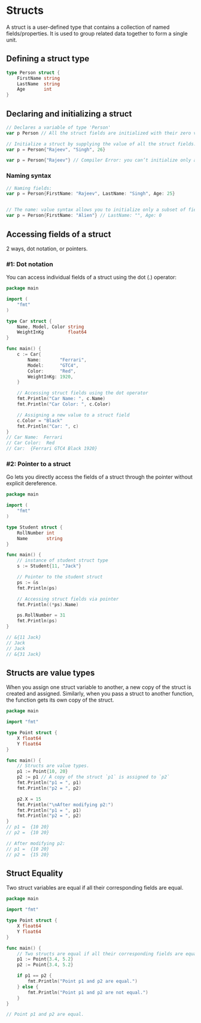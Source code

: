 # Structs

A struct is a user-defined type that contains a collection of named fields/properties. It is used to group related data together to form a single unit.

## Defining a struct type

```go
type Person struct {
	FirstName string
	LastName  string
	Age       int
}
```

## Declaring and initializing a struct

```go
// Declares a variable of type 'Person'
var p Person // All the struct fields are initialized with their zero value

// Initialize a struct by supplying the value of all the struct fields.
var p = Person{"Rajeev", "Singh", 26}

var p = Person{"Rajeev"} // Compiler Error: you can’t initialize only a subset of fields with the above syntax
```

### Naming syntax

```go
// Naming fields:
var p = Person{FirstName: "Rajeev", LastName: "Singh", Age: 25}


// The name: value syntax allows you to initialize only a subset of fields.
var p = Person{FirstName: "Alien"} // LastName: "", Age: 0
```

## Accessing fields of a struct

2 ways, dot notation, or pointers.

### #1: Dot notation

You can access individual fields of a struct using the dot (.) operator:

```go
package main

import (
	"fmt"
)

type Car struct {
	Name, Model, Color string
	WeightInKg         float64
}

func main() {
	c := Car{
		Name:       "Ferrari",
		Model:      "GTC4",
		Color:      "Red",
		WeightInKg: 1920,
	}

	// Accessing struct fields using the dot operator
	fmt.Println("Car Name: ", c.Name)
	fmt.Println("Car Color: ", c.Color)

	// Assigning a new value to a struct field
	c.Color = "Black"
	fmt.Println("Car: ", c)
}
// Car Name:  Ferrari
// Car Color:  Red
// Car:  {Ferrari GTC4 Black 1920}
```

### #2: Pointer to a struct

Go lets you directly access the fields of a struct through the pointer without explicit dereference.

```go
package main

import (
	"fmt"
)

type Student struct {
	RollNumber int
	Name       string
}

func main() {
	// instance of student struct type
	s := Student{11, "Jack"}

	// Pointer to the student struct
	ps := &s
	fmt.Println(ps)

	// Accessing struct fields via pointer
	fmt.Println((*ps).Name)

	ps.RollNumber = 31
	fmt.Println(ps)
}

// &{11 Jack}
// Jack
// Jack
// &{31 Jack}
```

## Structs are value types

When you assign one struct variable to another, a new copy of the struct is created and assigned. Similarly, when you pass a struct to another function, the function gets its own copy of the struct.

```go
package main

import "fmt"

type Point struct {
	X float64
	Y float64
}

func main() {
	// Structs are value types.
	p1 := Point{10, 20}
	p2 := p1 // A copy of the struct `p1` is assigned to `p2`
	fmt.Println("p1 = ", p1)
	fmt.Println("p2 = ", p2)

	p2.X = 15
	fmt.Println("\nAfter modifying p2:")
	fmt.Println("p1 = ", p1)
	fmt.Println("p2 = ", p2)
}
// p1 =  {10 20}
// p2 =  {10 20}

// After modifying p2:
// p1 =  {10 20}
// p2 =  {15 20}
```

## Struct Equality

Two struct variables are equal if all their corresponding fields are equal.

```go
package main

import "fmt"

type Point struct {
	X float64
	Y float64
}

func main() {
	// Two structs are equal if all their corresponding fields are equal.
	p1 := Point{3.4, 5.2}
	p2 := Point{3.4, 5.2}

	if p1 == p2 {
		fmt.Println("Point p1 and p2 are equal.")
	} else {
		fmt.Println("Point p1 and p2 are not equal.")
	}
}

// Point p1 and p2 are equal.
```
